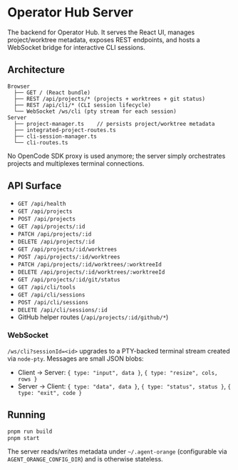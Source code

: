 # Operator Hub Server

The backend for Operator Hub. It serves the React UI, manages project/worktree
metadata, exposes REST endpoints, and hosts a WebSocket bridge for interactive
CLI sessions.

## Architecture

```
Browser
  ├── GET / (React bundle)
  ├── REST /api/projects/* (projects + worktrees + git status)
  ├── REST /api/cli/* (CLI session lifecycle)
  └── WebSocket /ws/cli (pty stream for each session)
Server
  ├── project-manager.ts    // persists project/worktree metadata
  ├── integrated-project-routes.ts
  ├── cli-session-manager.ts
  └── cli-routes.ts
```

No OpenCode SDK proxy is used anymore; the server simply orchestrates projects
and multiplexes terminal connections.

## API Surface

- `GET /api/health`
- `GET /api/projects`
- `POST /api/projects`
- `GET /api/projects/:id`
- `PATCH /api/projects/:id`
- `DELETE /api/projects/:id`
- `GET /api/projects/:id/worktrees`
- `POST /api/projects/:id/worktrees`
- `PATCH /api/projects/:id/worktrees/:worktreeId`
- `DELETE /api/projects/:id/worktrees/:worktreeId`
- `GET /api/projects/:id/git/status`
- `GET /api/cli/tools`
- `GET /api/cli/sessions`
- `POST /api/cli/sessions`
- `DELETE /api/cli/sessions/:id`
- GitHub helper routes (`/api/projects/:id/github/*`)

### WebSocket

`/ws/cli?sessionId=<id>` upgrades to a PTY-backed terminal stream created via
`node-pty`. Messages are small JSON blobs:

- Client → Server: `{ type: "input", data }`, `{ type: "resize", cols, rows }`
- Server → Client: `{ type: "data", data }`, `{ type: "status", status }`, `{ type: "exit", code }`

## Running

```bash
pnpm run build
pnpm start
```

The server reads/writes metadata under `~/.agent-orange` (configurable via
`AGENT_ORANGE_CONFIG_DIR`) and is otherwise stateless.
